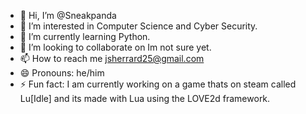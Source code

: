 - 👋 Hi, I’m @Sneakpanda
- 👀 I’m interested in Computer Science and Cyber Security.
- 🌱 I’m currently learning Python.
- 💞️ I’m looking to collaborate on Im not sure yet.
- 📫 How to reach me jsherrard25@gmail.com
- 😄 Pronouns: he/him
- ⚡ Fun fact: I am currently working on a game thats on steam called Lu[Idle] and its made with Lua using the LOVE2d framework.

<!---
Sneakpanda/Sneakpanda is a ✨ special ✨ repository because its `README.md` (this file) appears on your GitHub profile.
You can click the Preview link to take a look at your changes.
--->

